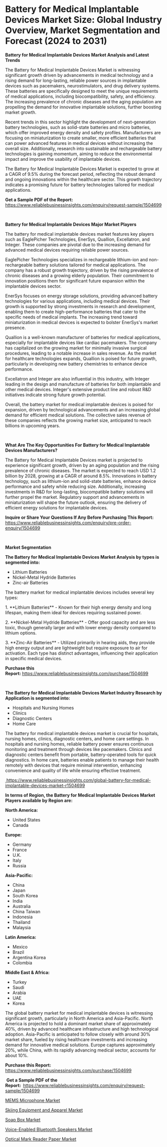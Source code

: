 <p><h1>Battery for Medical Implantable Devices Market Size: Global Industry Overview, Market Segmentation and Forecast (2024 to 2031)</h1></p><p><strong>Battery for Medical Implantable Devices Market Analysis and Latest Trends</strong></p>
<p><p>The Battery for Medical Implantable Devices Market is witnessing significant growth driven by advancements in medical technology and a rising demand for long-lasting, reliable power sources in implantable devices such as pacemakers, neurostimulators, and drug delivery systems. These batteries are specifically designed to meet the unique requirements of medical applications, including biocompatibility, safety, and efficiency. The increasing prevalence of chronic diseases and the aging population are propelling the demand for innovative implantable solutions, further boosting market growth.</p><p>Recent trends in this sector highlight the development of next-generation battery technologies, such as solid-state batteries and micro batteries, which offer improved energy density and safety profiles. Manufacturers are focusing on miniaturization to create smaller, more efficient batteries that can power advanced features in medical devices without increasing the overall size. Additionally, research into sustainable and rechargeable battery technologies is gaining momentum, aiming to reduce the environmental impact and improve the usability of implantable devices.</p><p>The Battery for Medical Implantable Devices Market is expected to grow at a CAGR of 9.5% during the forecast period, reflecting the robust demand and ongoing innovations within the healthcare sector. This growth trajectory indicates a promising future for battery technologies tailored for medical applications.</p></p>
<p><strong>Get a Sample PDF of the Report:&nbsp;</strong> <a href="https://www.reliablebusinessinsights.com/enquiry/request-sample/1504699?utm_campaign=1091&utm_medium=2&utm_source=Github&utm_content=ia&utm_term=27092024&utm_id=battery-for-medical-implantable-devices">https://www.reliablebusinessinsights.com/enquiry/request-sample/1504699</a></p>
<p>&nbsp;</p>
<p><strong>Battery for Medical Implantable Devices Major Market Players</strong></p>
<p><p>The battery for medical implantable devices market features key players such as EaglePicher Technologies, EnerSys, Quallion, Excellatron, and Integer. These companies are pivotal due to the increasing demand for advanced medical devices requiring reliable power sources.</p><p>EaglePicher Technologies specializes in rechargeable lithium-ion and non-rechargeable battery solutions tailored for medical applications. The company has a robust growth trajectory, driven by the rising prevalence of chronic diseases and a growing elderly population. Their commitment to innovation positions them for significant future expansion within the implantable devices sector.</p><p>EnerSys focuses on energy storage solutions, providing advanced battery technologies for various applications, including medical devices. Their growth is supported by strong investments in research and development, enabling them to create high-performance batteries that cater to the specific needs of medical implants. The increasing trend toward miniaturization in medical devices is expected to bolster EnerSys's market presence.</p><p>Quallion is a well-known manufacturer of batteries for medical applications, especially for implantable devices like cardiac pacemakers. The company has capitalized on the growing market for minimally invasive surgical procedures, leading to a notable increase in sales revenue. As the market for healthcare technologies expands, Quallion is poised for future growth, particularly in developing new battery chemistries to enhance device performance.</p><p>Excellatron and Integer are also influential in this industry, with Integer leading in the design and manufacture of batteries for both implantable and other medical devices. Integer's extensive product line and robust R&D initiatives indicate strong future growth potential.</p><p>Overall, the battery market for medical implantable devices is poised for expansion, driven by technological advancements and an increasing global demand for efficient medical solutions. The collective sales revenue of these companies reflects the growing market size, anticipated to reach billions in upcoming years.</p></p>
<p>&nbsp;</p>
<p><strong>What Are The Key Opportunities For Battery for Medical Implantable Devices Manufacturers?</strong></p>
<p><p>The Battery for Medical Implantable Devices market is projected to experience significant growth, driven by an aging population and the rising prevalence of chronic diseases. The market is expected to reach USD 1.2 billion by 2028, growing at a CAGR of around 8.5%. Innovations in battery technology, such as lithium-ion and solid-state batteries, enhance device performance and safety while reducing size. Additionally, increasing investments in R&D for long-lasting, biocompatible battery solutions will further propel the market. Regulatory support and advancements in miniaturization will shape the future outlook, ensuring the delivery of efficient energy solutions for implantable devices.</p></p>
<p><strong>Inquire or Share Your Questions If Any Before Purchasing This Report:</strong> <a href="https://www.reliablebusinessinsights.com/enquiry/pre-order-enquiry/1504699?utm_campaign=1091&utm_medium=2&utm_source=Github&utm_content=ia&utm_term=27092024&utm_id=battery-for-medical-implantable-devices">https://www.reliablebusinessinsights.com/enquiry/pre-order-enquiry/1504699</a></p>
<p>&nbsp;</p>
<p><strong>Market Segmentation</strong></p>
<p><strong>The Battery for Medical Implantable Devices Market Analysis by types is segmented into:</strong></p>
<p><ul><li>Lithium Batteries</li><li>Nickel-Metal Hydride Batteries</li><li>Zinc-air Batteries</li></ul></p>
<p><p>The battery market for medical implantable devices includes several key types: </p><p>1. **Lithium Batteries** - Known for their high energy density and long lifespan, making them ideal for devices requiring sustained power. </p><p>2. **Nickel-Metal Hydride Batteries** - Offer good capacity and are less toxic, though generally larger and with lower energy density compared to lithium options. </p><p>3. **Zinc-Air Batteries** - Utilized primarily in hearing aids, they provide high energy output and are lightweight but require exposure to air for activation. Each type has distinct advantages, influencing their application in specific medical devices.</p></p>
<p><strong>Purchase this Report:&nbsp;</strong><a href="https://www.reliablebusinessinsights.com/purchase/1504699?utm_campaign=1091&utm_medium=2&utm_source=Github&utm_content=ia&utm_term=27092024&utm_id=battery-for-medical-implantable-devices">https://www.reliablebusinessinsights.com/purchase/1504699</a></p>
<p>&nbsp;</p>
<p><strong>The Battery for Medical Implantable Devices Market Industry Research by Application is segmented into:</strong></p>
<p><ul><li>Hospitals and Nursing Homes</li><li>Clinics</li><li>Diagnostic Centers</li><li>Home Care</li></ul></p>
<p><p>The battery for medical implantable devices market is crucial for hospitals, nursing homes, clinics, diagnostic centers, and home care settings. In hospitals and nursing homes, reliable battery power ensures continuous monitoring and treatment through devices like pacemakers. Clinics and diagnostic centers benefit from portable, battery-operated tools for quick diagnostics. In home care, batteries enable patients to manage their health remotely with devices that require minimal intervention, enhancing convenience and quality of life while ensuring effective treatment.</p></p>
<p><a href="https://www.reliablebusinessinsights.com/global-battery-for-medical-implantable-devices-market-r1504699?utm_campaign=1091&utm_medium=2&utm_source=Github&utm_content=ia&utm_term=27092024&utm_id=battery-for-medical-implantable-devices">&nbsp;https://www.reliablebusinessinsights.com/global-battery-for-medical-implantable-devices-market-r1504699</a></p>
<p><strong>In terms of Region, the Battery for Medical Implantable Devices Market Players available by Region are:</strong></p>
<p>
    <p> <strong> North America: </strong>
        <ul>
            <li>United States</li>
            <li>Canada</li>
        </ul>
        </p> 
    <p> <strong> Europe: </strong>
        <ul>
            <li>Germany</li>
            <li>France</li>
            <li>U.K.</li>
            <li>Italy</li>
            <li>Russia</li>
        </ul>
        </p> 
    <p> <strong> Asia-Pacific: </strong>
        <ul>
            <li>China</li>
            <li>Japan</li>
            <li>South Korea</li>
            <li>India</li>
            <li>Australia</li>
            <li>China Taiwan</li>
            <li>Indonesia</li>
            <li>Thailand</li>
            <li>Malaysia</li>
        </ul>
        </p> 
    <p> <strong> Latin America: </strong>
        <ul>
            <li>Mexico</li>
            <li>Brazil</li>
            <li>Argentina Korea</li>
            <li>Colombia</li>
        </ul>
        </p> 
    <p> <strong> Middle East & Africa: </strong>
        <ul>
            <li>Turkey</li>
            <li>Saudi</li>
            <li>Arabia</li>
            <li>UAE</li>
            <li>Korea</li>
        </ul>
    </p>
    </p>
<p><p>The global battery market for medical implantable devices is witnessing significant growth, particularly in North America and Asia-Pacific. North America is projected to hold a dominant market share of approximately 40%, driven by advanced healthcare infrastructure and high technological adoption. Asia-Pacific is anticipated to follow closely with around 30% market share, fueled by rising healthcare investments and increasing demand for innovative medical solutions. Europe captures approximately 20%, while China, with its rapidly advancing medical sector, accounts for about 10%.</p></p>
<p><strong>Purchase this Report: </strong><a href="https://www.reliablebusinessinsights.com/purchase/1504699?utm_campaign=1091&utm_medium=2&utm_source=Github&utm_content=ia&utm_term=27092024&utm_id=battery-for-medical-implantable-devices">https://www.reliablebusinessinsights.com/purchase/1504699</a></p>
<p>&nbsp;<strong>Get a Sample PDF of the Report:&nbsp;&nbsp;</strong><a href="https://www.reliablebusinessinsights.com/enquiry/request-sample/1504699?utm_campaign=1091&utm_medium=2&utm_source=Github&utm_content=ia&utm_term=27092024&utm_id=battery-for-medical-implantable-devices">https://www.reliablebusinessinsights.com/enquiry/request-sample/1504699</a></p>
<p><strong></strong></p>
<p><p><a href="https://www.linkedin.com/pulse/mems-microphone-market-strategic-insights-product-evolution-mm5cc?utm_campaign=1091&utm_medium=2&utm_source=Github&utm_content=ia&utm_term=27092024&utm_id=battery-for-medical-implantable-devices">MEMS Microphone Market</a></p><p><a href="https://issuu.com/reportprime-2/docs/skiing-equipment-and-apparel-market_87a3127e058fb4?utm_campaign=1091&utm_medium=2&utm_source=Github&utm_content=ia&utm_term=27092024&utm_id=battery-for-medical-implantable-devices">Skiing Equipment and Apparel Market</a></p><p><a href="https://www.linkedin.com/pulse/global-soap-box-market-trends-analysis-future-growth-prospects-tvgdf?utm_campaign=1091&utm_medium=2&utm_source=Github&utm_content=ia&utm_term=27092024&utm_id=battery-for-medical-implantable-devices">Soap Box Market</a></p><p><a href="https://issuu.com/reportprime-2/docs/voice-enabled-bluetooth-speakers-ma_0834598e411b2d?utm_campaign=1091&utm_medium=2&utm_source=Github&utm_content=ia&utm_term=27092024&utm_id=battery-for-medical-implantable-devices">Voice-Enabled Bluetooth Speakers Market</a></p><p><a href="https://github.com/HACHEMALEX/Market-Research-Report-List-1/blob/main/optical-mark-reader-paper-market.md?utm_campaign=1091&utm_medium=2&utm_source=Github&utm_content=ia&utm_term=27092024&utm_id=battery-for-medical-implantable-devices">Optical Mark Reader Paper Market</a></p></p>